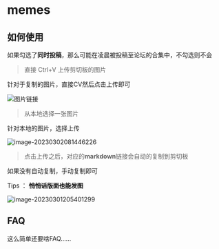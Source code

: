# memes

## 如何使用

如果勾选了**同时投稿**，那么可能在凌晨被投稿至论坛的合集中，不勾选则不会

> 直接 Ctrl+V 上传剪切板的图片

针对于复制的图片，直接CV然后点击上传即可

![图片链接](https://wanz-bucket.oss-cn-beijing.aliyuncs.com/typora/af40237f-f669-47b7-9744-5ded25f0e393.png) 

> 从本地选择一张图片

针对本地的图片，选择上传

![image-20230302081446226](https://wanz-bucket.oss-cn-beijing.aliyuncs.com/typora/image-20230302081446226.png)



> 点击上传之后，对应的**markdown**链接会自动的复制到剪切板

如果没有自动复制，手动复制即可

Tips ： **~~悄悄话版面也能发图~~**

![image-20230301205401299](https://wanz-bucket.oss-cn-beijing.aliyuncs.com/typora/image-20230301205401299.png)

## FAQ

这么简单还要啥FAQ……

